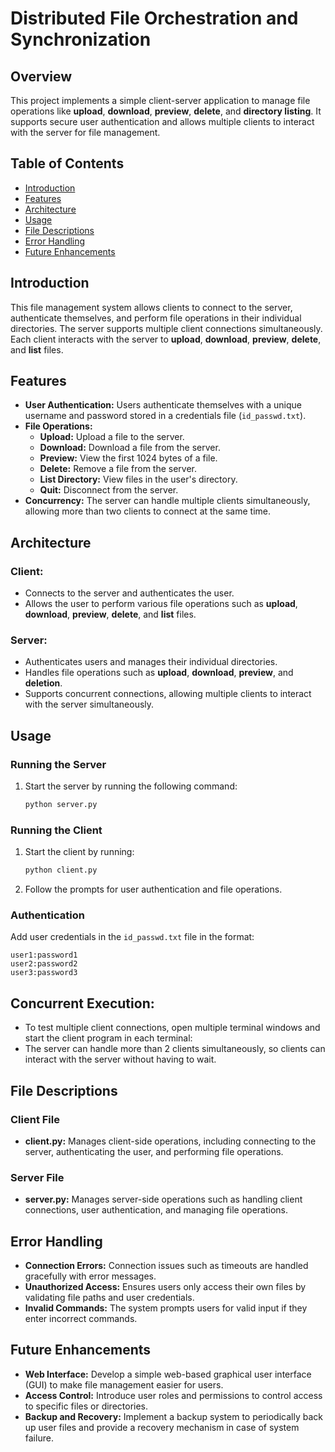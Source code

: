 # Distributed File Orchestration and Synchronization

## Overview
This project implements a simple client-server application to manage file operations like **upload**, **download**, **preview**, **delete**, and **directory listing**. It supports secure user authentication and allows multiple clients to interact with the server for file management.

## Table of Contents
- [Introduction](#introduction)
- [Features](#features)
- [Architecture](#architecture)
- [Usage](#usage)
- [File Descriptions](#file-descriptions)
- [Error Handling](#error-handling)
- [Future Enhancements](#future-enhancements)

## Introduction
This file management system allows clients to connect to the server, authenticate themselves, and perform file operations in their individual directories. The server supports multiple client connections simultaneously. Each client interacts with the server to **upload**, **download**, **preview**, **delete**, and **list** files.

## Features
- **User Authentication:** Users authenticate themselves with a unique username and password stored in a credentials file (`id_passwd.txt`).
- **File Operations:**
  - **Upload:** Upload a file to the server.
  - **Download:** Download a file from the server.
  - **Preview:** View the first 1024 bytes of a file.
  - **Delete:** Remove a file from the server.
  - **List Directory:** View files in the user's directory.
  - **Quit:** Disconnect from the server.
- **Concurrency:** The server can handle multiple clients simultaneously, allowing more than two clients to connect at the same time.

## Architecture
### Client:
- Connects to the server and authenticates the user.
- Allows the user to perform various file operations such as **upload**, **download**, **preview**, **delete**, and **list** files.

### Server:
- Authenticates users and manages their individual directories.
- Handles file operations such as **upload**, **download**, **preview**, and **deletion**.
- Supports concurrent connections, allowing multiple clients to interact with the server simultaneously.

## Usage
### Running the Server
1. Start the server by running the following command:
   ```bash
   python server.py

### Running the Client
1. Start the client by running:
   ```bash
   python client.py

2. Follow the prompts for user authentication and file operations.

### **Authentication**
Add user credentials in the `id_passwd.txt` file in the format:
```plaintext
user1:password1
user2:password2
user3:password3
```

## **Concurrent Execution**:  
- To test multiple client connections, open multiple terminal windows and start the client program in each terminal:
- The server can handle more than 2 clients simultaneously, so clients can interact with the server without having to wait.

## **File Descriptions**
### **Client File**
- **client.py:** Manages client-side operations, including connecting to the server, authenticating the user, and performing file operations.

### **Server File**
- **server.py:** Manages server-side operations such as handling client connections, user authentication, and managing file operations.

## **Error Handling**
- **Connection Errors:** Connection issues such as timeouts are handled gracefully with error messages.
- **Unauthorized Access:** Ensures users only access their own files by validating file paths and user credentials.
- **Invalid Commands:** The system prompts users for valid input if they enter incorrect commands.

## **Future Enhancements**
- **Web Interface:** Develop a simple web-based graphical user interface (GUI) to make file management easier for users.
- **Access Control:** Introduce user roles and permissions to control access to specific files or directories.
- **Backup and Recovery:** Implement a backup system to periodically back up user files and provide a recovery mechanism in case of system failure.







